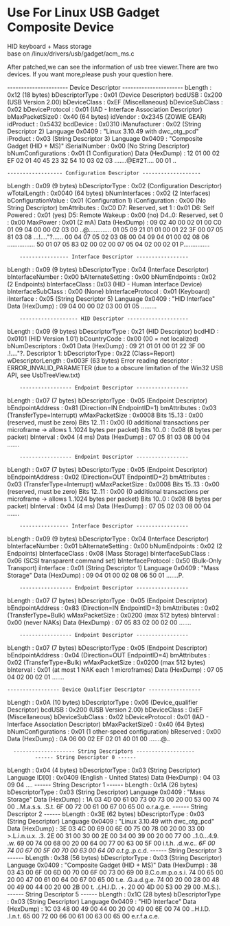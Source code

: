 # Use For Linux USB Gadget Composite Device 
HID keyboard + Mass storage   
base on /linux/drivers/usb/gadget/acm_ms.c  
  
After patched,we can see the information of usb tree viewer.There are two devices. If you want more,please push your question here.  

   ---------------------- Device Descriptor ----------------------
bLength                  : 0x12 (18 bytes)
bDescriptorType          : 0x01 (Device Descriptor)
bcdUSB                   : 0x200 (USB Version 2.00)
bDeviceClass             : 0xEF (Miscellaneous)
bDeviceSubClass          : 0x02
bDeviceProtocol          : 0x01 (IAD - Interface Association Descriptor)
bMaxPacketSize0          : 0x40 (64 bytes)
idVendor                 : 0x2345 (ZOWIE GEAR)
idProduct                : 0x5432
bcdDevice                : 0x0310
iManufacturer            : 0x02 (String Descriptor 2)
 Language 0x0409         : "Linux 3.10.49 with dwc_otg_pcd"
iProduct                 : 0x03 (String Descriptor 3)
 Language 0x0409         : "Composite Gadget (HID + MS)"
iSerialNumber            : 0x00 (No String Descriptor)
bNumConfigurations       : 0x01 (1 Configuration)
Data (HexDump)           : 12 01 00 02 EF 02 01 40 45 23 32 54 10 03 02 03   .......@E#2T....
                           00 01                                             ..

    ------------------ Configuration Descriptor -------------------
bLength                  : 0x09 (9 bytes)
bDescriptorType          : 0x02 (Configuration Descriptor)
wTotalLength             : 0x0040 (64 bytes)
bNumInterfaces           : 0x02 (2 Interfaces)
bConfigurationValue      : 0x01 (Configuration 1)
iConfiguration           : 0x00 (No String Descriptor)
bmAttributes             : 0xC0
 D7: Reserved, set 1     : 0x01
 D6: Self Powered        : 0x01 (yes)
 D5: Remote Wakeup       : 0x00 (no)
 D4..0: Reserved, set 0  : 0x00
MaxPower                 : 0x01 (2 mA)
Data (HexDump)           : 09 02 40 00 02 01 00 C0 01 09 04 00 00 02 03 00   ..@.............
                           01 05 09 21 01 01 00 01 22 3F 00 07 05 81 03 08   ...!...."?......
                           00 04 07 05 02 03 08 00 04 09 04 01 00 02 08 06   ................
                           50 01 07 05 83 02 00 02 00 07 05 04 02 00 02 01   P...............

        ---------------- Interface Descriptor -----------------
bLength                  : 0x09 (9 bytes)
bDescriptorType          : 0x04 (Interface Descriptor)
bInterfaceNumber         : 0x00
bAlternateSetting        : 0x00
bNumEndpoints            : 0x02 (2 Endpoints)
bInterfaceClass          : 0x03 (HID - Human Interface Device)
bInterfaceSubClass       : 0x00 (None)
bInterfaceProtocol       : 0x01 (Keyboard)
iInterface               : 0x05 (String Descriptor 5)
 Language 0x0409         : "HID Interface"
Data (HexDump)           : 09 04 00 00 02 03 00 01 05                        .........

        ------------------- HID Descriptor --------------------
bLength                  : 0x09 (9 bytes)
bDescriptorType          : 0x21 (HID Descriptor)
bcdHID                   : 0x0101 (HID Version 1.01)
bCountryCode             : 0x00 (00 = not localized)
bNumDescriptors          : 0x01
Data (HexDump)           : 09 21 01 01 00 01 22 3F 00                        .!...."?.
Descriptor 1:
bDescriptorType          : 0x22 (Class=Report)
wDescriptorLength        : 0x003F (63 bytes)
Error reading descriptor : ERROR_INVALID_PARAMETER (due to a obscure limitation of the Win32 USB API, see UsbTreeView.txt)

        ----------------- Endpoint Descriptor -----------------
bLength                  : 0x07 (7 bytes)
bDescriptorType          : 0x05 (Endpoint Descriptor)
bEndpointAddress         : 0x81 (Direction=IN EndpointID=1)
bmAttributes             : 0x03 (TransferType=Interrupt)
wMaxPacketSize           : 0x0008
 Bits 15..13             : 0x00 (reserved, must be zero)
 Bits 12..11             : 0x00 (0 additional transactions per microframe -> allows 1..1024 bytes per packet)
 Bits 10..0              : 0x08 (8 bytes per packet)
bInterval                : 0x04 (4 ms)
Data (HexDump)           : 07 05 81 03 08 00 04                              .......

        ----------------- Endpoint Descriptor -----------------
bLength                  : 0x07 (7 bytes)
bDescriptorType          : 0x05 (Endpoint Descriptor)
bEndpointAddress         : 0x02 (Direction=OUT EndpointID=2)
bmAttributes             : 0x03 (TransferType=Interrupt)
wMaxPacketSize           : 0x0008
 Bits 15..13             : 0x00 (reserved, must be zero)
 Bits 12..11             : 0x00 (0 additional transactions per microframe -> allows 1..1024 bytes per packet)
 Bits 10..0              : 0x08 (8 bytes per packet)
bInterval                : 0x04 (4 ms)
Data (HexDump)           : 07 05 02 03 08 00 04                              .......

        ---------------- Interface Descriptor -----------------
bLength                  : 0x09 (9 bytes)
bDescriptorType          : 0x04 (Interface Descriptor)
bInterfaceNumber         : 0x01
bAlternateSetting        : 0x00
bNumEndpoints            : 0x02 (2 Endpoints)
bInterfaceClass          : 0x08 (Mass Storage)
bInterfaceSubClass       : 0x06 (SCSI transparent command set)
bInterfaceProtocol       : 0x50 (Bulk-Only Transport)
iInterface               : 0x01 (String Descriptor 1)
 Language 0x0409         : "Mass Storage"
Data (HexDump)           : 09 04 01 00 02 08 06 50 01                        .......P.

        ----------------- Endpoint Descriptor -----------------
bLength                  : 0x07 (7 bytes)
bDescriptorType          : 0x05 (Endpoint Descriptor)
bEndpointAddress         : 0x83 (Direction=IN EndpointID=3)
bmAttributes             : 0x02 (TransferType=Bulk)
wMaxPacketSize           : 0x0200 (max 512 bytes)
bInterval                : 0x00 (never NAKs)
Data (HexDump)           : 07 05 83 02 00 02 00                              .......

        ----------------- Endpoint Descriptor -----------------
bLength                  : 0x07 (7 bytes)
bDescriptorType          : 0x05 (Endpoint Descriptor)
bEndpointAddress         : 0x04 (Direction=OUT EndpointID=4)
bmAttributes             : 0x02 (TransferType=Bulk)
wMaxPacketSize           : 0x0200 (max 512 bytes)
bInterval                : 0x01 (at most 1 NAK each 1 microframes)
Data (HexDump)           : 07 05 04 02 00 02 01                              .......

    ----------------- Device Qualifier Descriptor -----------------
bLength                  : 0x0A (10 bytes)
bDescriptorType          : 0x06 (Device_qualifier Descriptor)
bcdUSB                   : 0x200 (USB Version 2.00)
bDeviceClass             : 0xEF (Miscellaneous)
bDeviceSubClass          : 0x02
bDeviceProtocol          : 0x01 (IAD - Interface Association Descriptor)
bMaxPacketSize0          : 0x40 (64 Bytes)
bNumConfigurations       : 0x01 (1 other-speed configuration)
bReserved                : 0x00
Data (HexDump)           : 0A 06 00 02 EF 02 01 40 01 00                     .......@..

      -------------------- String Descriptors -------------------
             ------ String Descriptor 0 ------
bLength                  : 0x04 (4 bytes)
bDescriptorType          : 0x03 (String Descriptor)
Language ID[0]           : 0x0409 (English - United States)
Data (HexDump)           : 04 03 09 04                                       ....
             ------ String Descriptor 1 ------
bLength                  : 0x1A (26 bytes)
bDescriptorType          : 0x03 (String Descriptor)
Language 0x0409          : "Mass Storage"
Data (HexDump)           : 1A 03 4D 00 61 00 73 00 73 00 20 00 53 00 74 00   ..M.a.s.s. .S.t.
                           6F 00 72 00 61 00 67 00 65 00                     o.r.a.g.e.
             ------ String Descriptor 2 ------
bLength                  : 0x3E (62 bytes)
bDescriptorType          : 0x03 (String Descriptor)
Language 0x0409          : "Linux 3.10.49 with dwc_otg_pcd"
Data (HexDump)           : 3E 03 4C 00 69 00 6E 00 75 00 78 00 20 00 33 00   >.L.i.n.u.x. .3.
                           2E 00 31 00 30 00 2E 00 34 00 39 00 20 00 77 00   ..1.0...4.9. .w.
                           69 00 74 00 68 00 20 00 64 00 77 00 63 00 5F 00   i.t.h. .d.w.c._.
                           6F 00 74 00 67 00 5F 00 70 00 63 00 64 00         o.t.g._.p.c.d.
             ------ String Descriptor 3 ------
bLength                  : 0x38 (56 bytes)
bDescriptorType          : 0x03 (String Descriptor)
Language 0x0409          : "Composite Gadget (HID + MS)"
Data (HexDump)           : 38 03 43 00 6F 00 6D 00 70 00 6F 00 73 00 69 00   8.C.o.m.p.o.s.i.
                           74 00 65 00 20 00 47 00 61 00 64 00 67 00 65 00   t.e. .G.a.d.g.e.
                           74 00 20 00 28 00 48 00 49 00 44 00 20 00 2B 00   t. .(.H.I.D. .+.
                           20 00 4D 00 53 00 29 00                            .M.S.).
             ------ String Descriptor 5 ------
bLength                  : 0x1C (28 bytes)
bDescriptorType          : 0x03 (String Descriptor)
Language 0x0409          : "HID Interface"
Data (HexDump)           : 1C 03 48 00 49 00 44 00 20 00 49 00 6E 00 74 00   ..H.I.D. .I.n.t.
                           65 00 72 00 66 00 61 00 63 00 65 00               e.r.f.a.c.e.

